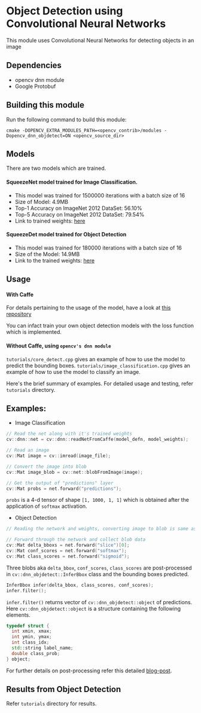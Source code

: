 # Object Detection using Convolutional Neural Networks

This module uses Convolutional Neural Networks for detecting objects in an image

## Dependencies
- opencv dnn module
- Google Protobuf

## Building this module
Run the following command to build this module:

```make
cmake -DOPENCV_EXTRA_MODULES_PATH=<opencv_contrib>/modules -Dopencv_dnn_objdetect=ON <opencv_source_dir>
```

## Models

There are two models which are trained.
#### SqueezeNet model trained for Image Classification.
- This model was trained for 1500000 iterations with a batch size of 16
- Size of Model: 4.9MB
- Top-1 Accuracy on ImageNet 2012 DataSet: 56.10%
- Top-5 Accuracy on ImageNet 2012 DataSet: 79.54%
- Link to trained weights: [here]()

#### SqueezeDet model trained for Object Detection
- This model was trained for 180000 iterations with a batch size of 16
- Size of the Model: 14.9MB
- Link to the trained weights: [here]()

## Usage

#### With Caffe
For details pertaining to the usage of the model, have a look at [this repository](https://github.com/kvmanohar22/caffe)

You can infact train your own object detection models with the loss function which is implemented.

#### Without Caffe, using `opencv's dnn module`
`tutorials/core_detect.cpp` gives an example of how to use the model to predict the bounding boxes.
`tutorials/image_classification.cpp` gives an example of how to use the model to classify an image.

Here's the brief summary of examples. For detailed usage and testing, refer `tutorials` directory.

## Examples:

- Image Classification

```c++
// Read the net along with it's trained weights
cv::dnn::net = cv::dnn::readNetFromCaffe(model_defn, model_weights);

// Read an image
cv::Mat image = cv::imread(image_file);

// Convert the image into blob
cv::Mat image_blob = cv::net::blobFromImage(image);

// Get the output of "predictions" layer
cv::Mat probs = net.forward("predictions");

```
`probs` is a 4-d tensor of shape `[1, 1000, 1, 1]` which is obtained after the application of `softmax` activation.

- Object Detection

```c++
// Reading the network and weights, converting image to blob is same as Image Classification example.

// Forward through the network and collect blob data
cv::Mat delta_bboxs = net.forward("slice")[0];
cv::Mat conf_scores = net.forward("softmax");
cv::Mat class_scores = net.forward("sigmoid");
```
Three blobs aka `delta_bbox`, `conf_scores`, `class_scores` are post-processed in `cv::dnn_objdetect::InferBbox` class and the bounding boxes predicted.

```c++
InferBbox infer(delta_bbox, class_scores, conf_scores);
infer.filter();
```

`infer.filter()` returns vector of `cv::dnn_objdetect::object` of predictions. Here `cv::dnn_objdetect::object` is a structure containing the following elements.

```c++
typedef struct {
  int xmin, xmax;
  int ymin, ymax;
  int class_idx;
  std::string label_name;
  double class_prob;
} object;

```
For further details on post-processing refer this detailed [blog-post](https://kvmanohar22.github.io/GSoC/).

## Results from Object Detection

Refer `tutorials` directory for results.
